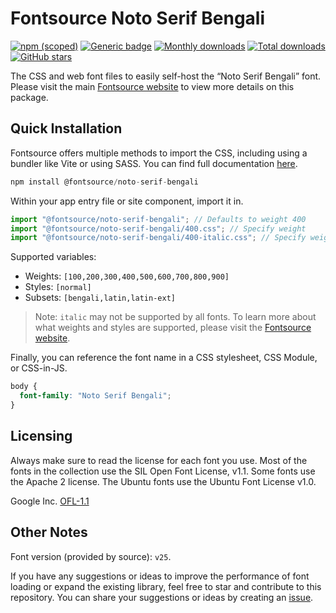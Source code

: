 # Fontsource Noto Serif Bengali

[![npm (scoped)](https://img.shields.io/npm/v/@fontsource/noto-serif-bengali?color=brightgreen)](https://www.npmjs.com/package/@fontsource/noto-serif-bengali) [![Generic badge](https://img.shields.io/badge/fontsource-passing-brightgreen)](https://github.com/fontsource/fontsource) [![Monthly downloads](https://badgen.net/npm/dm/@fontsource/noto-serif-bengali)](https://github.com/fontsource/fontsource) [![Total downloads](https://badgen.net/npm/dt/@fontsource/noto-serif-bengali)](https://github.com/fontsource/fontsource) [![GitHub stars](https://img.shields.io/github/stars/fontsource/fontsource.svg?style=social&label=Star)](https://github.com/fontsource/fontsource/stargazers)

The CSS and web font files to easily self-host the “Noto Serif Bengali” font. Please visit the main [Fontsource website](https://fontsource.org/fonts/noto-serif-bengali) to view more details on this package.

## Quick Installation

Fontsource offers multiple methods to import the CSS, including using a bundler like Vite or using SASS. You can find full documentation [here](https://fontsource.org/docs/getting-started/introduction).

```javascript
npm install @fontsource/noto-serif-bengali
```

Within your app entry file or site component, import it in.

```javascript
import "@fontsource/noto-serif-bengali"; // Defaults to weight 400
import "@fontsource/noto-serif-bengali/400.css"; // Specify weight
import "@fontsource/noto-serif-bengali/400-italic.css"; // Specify weight and style
```

Supported variables:
- Weights: `[100,200,300,400,500,600,700,800,900]`
- Styles: `[normal]`
- Subsets: `[bengali,latin,latin-ext]`

> Note: `italic` may not be supported by all fonts. To learn more about what weights and styles are supported, please visit the [Fontsource website](https://fontsource.org/fonts/noto-serif-bengali).

Finally, you can reference the font name in a CSS stylesheet, CSS Module, or CSS-in-JS.

```css
body {
  font-family: "Noto Serif Bengali";
}
```

## Licensing
Always make sure to read the license for each font you use. Most of the fonts in the collection use the SIL Open Font License, v1.1. Some fonts use the Apache 2 license. The Ubuntu fonts use the Ubuntu Font License v1.0.

Google Inc.
[OFL-1.1](http://scripts.sil.org/OFL)

## Other Notes
Font version (provided by source): `v25`.

If you have any suggestions or ideas to improve the performance of font loading or expand the existing library, feel free to star and contribute to this repository. You can share your suggestions or ideas by creating an [issue](https://github.com/fontsource/fontsource/issues).